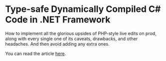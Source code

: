 # Type-safe Dynamically Compiled C# Code in .NET Framework

How to implement all the glorious upsides of PHP-style live edits on prod, along with every single one of its caveats, drawbacks, and other headaches. And then avoid adding any extra ones.

You can read the article [here](https://the.decaf.monster/read/type-safe-dynamically-compiled-csharp-code-in-dotnet-framework/).